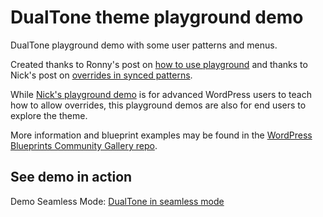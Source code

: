 # DualTone theme playground demo

DualTone playground demo with some user patterns and menus.

Created thanks to Ronny's post on [how to use playground](https://developer.wordpress.org/news/2024/04/25/how-to-use-wordpress-playground-for-interactive-demos/)
and thanks to Nick's post on [overrides in synced patterns](https://developer.wordpress.org/news/2024/06/18/an-introduction-to-overrides-in-synced-patterns/).

While [Nick's playground demo](https://playground.wordpress.net/?blueprint-url=https://raw.githubusercontent.com/wptrainingteam/developer-blog-playground-demos/main/synced-pattern-overrides/blueprint.json) is for advanced WordPress users to teach how to allow overrides, this playground demos are also for end users to explore the theme.

More information and blueprint examples may be found in the [WordPress Blueprints Community Gallery repo](https://github.com/WordPress/blueprints/).

## See demo in action

Demo Seamless Mode: [DualTone in seamless mode](https://playground.wordpress.net/?mode=seamless&blueprint-url=https://raw.githubusercontent.com/dballari/dualtone-playground-demo/main/demo/blueprint.json)
